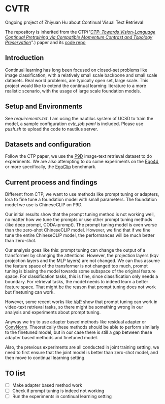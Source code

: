 ﻿# CVTR

Ongoing project of Zhiyuan Hu about Continual Visual Text Retrieval

The repository is inherited from the CTP(*"[CTP: Towards Vision-Language Continual Pretraining via Compatible Momentum Contrast and Topology Preservation](https://arxiv.org/abs/2308.07146)"*.) paper and its [code repo](https://github.com/KevinLight831/CTP) 

## Introduction
Continual learning has long been focused on closed-set problems like image classification, with a relatively small scale backbone and small scale datasets. Real world problems, are typically open set, large scale. This project would like to extend the continual learning literature to a more realistic scenario, with the usage of large scale foundation models.


## Setup and Environments

See *requirements.txt*.
I am using the nautilus system of UCSD to train the model, a sample configuration *cvtr_job.yaml* is included. Please use *push.sh* to upload the code to nautilus server.

## Datasets and configuration
Follow the CTP paper, we use the [P9D](https://github.com/KevinLight831/P9D) image-text retrieval dataset to do experiments. We are also attempting to do some experiments on the [Ego4d]( https://ego4d-data.org/), or more specifically, the [EgoClip]( https://github.com/showlab/EgoVLP) benchmark.


## Current process and findings
Different from CTP, we want to use methods like prompt tuning or adapters, lora to fine tune a foundation model with small parameters. The foundation model we use is ChineseCLIP on P9D.

Our initial results show that the prompt tuning method is not working well, no matter how we tune the prompts or use other prompt tuning methods (like deep prompt, CODA-prompt). The prompt tuning model is even worse than the zero-shot ChineseCLIP model. However, we find that if we fine tune the entire ChineseCLIP model, the performances will be much better than zero-shot. 

Our analysis goes like this: prompt tuning can change the output of a transformer by changing the attentions. However, the projection layers (kqv projection layers and the MLP layers) are not changed. We can thus assume the feature space of the transformer is not changed too much, prompt tuning is biasing the model towards some subspace of the original feature space. For classification tasks, this is fine, since classification only needs a boundary. For retrieval tasks, the model needs to indeed learn a better feature space. That might be the reason that prompt tuning does not work but finetuning can work.

However, some recent works like [VoP]( https://arxiv.org/abs/2211.12764) show that prompt tuning can work in video-text retrieval tasks, so there might be something wrong in our analysis and experiments about prompt tuning.

Anyway we try to use adapter based methods like residual adapter or [ConvNorm]( https://github.com/liyunsheng13/Efficient-Multi-Domain-Network-Learning-by-Covariance-Normalization?tab=readme-ov-file). Theoretically these methods should be able to perform similarly to the finetuned model, but in our case there is still a gap between these adapter based methods and finetuned model.

Also, the previous experiments are all conducted in joint training setting, we need to first ensure that the joint model is better than zero-shot model, and then move to continual learning setting.

## TO list

- [ ] Make adapter based method work
- [ ] Check if prompt tuning is indeed not working
- [ ] Run the experiments in continual learning setting
